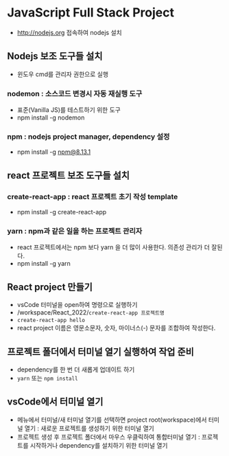 # JavaScript Full Stack Project
* http://nodejs.org 접속하여 nodejs 설치

## Nodejs 보조 도구들 설치
* 윈도우 cmd를 관리자 권한으로 실행

### nodemon : 소스코드 변경시 자동 재실행 도구
* 표준(Vanilla JS)를 테스트하기 위한 도구
* npm install -g nodemon

### npm : nodejs project manager, dependency 설정
* npm install -g npm@8.13.1

## react 프로젝트 보조 도구들 설치

### create-react-app : react 프로젝트 초기 작성 template
* npm install -g create-react-app

### yarn : npm과 같은 일을 하는 프로젝트 관리자
* react 프로젝트에서는 npm 보다 yarn 을 더 많이 사용한다. 의존성 관리가 더 잘된다.
* npm install -g yarn

## React project 만들기
* vsCode 터미널을 open하여 명령으로 실행하기
* /workspace/React_2022/```create-react-app 프로젝트명```
* ```create-react-app hello```
* react project 이름은 영문소문자, 숫자, 마이너스(-) 문자를 조합하여 작성한다.

## 프로젝트 폴더에서 터미널 열기 실행하여 작업 준비
* dependency를 한 번 더 새롭게 업데이트 하기
* ```yarn``` 또는 ```npm install```

## vsCode에서 터미널 열기
* 메뉴에서 터미널/새 터미널 열기를 선택하면 project root(workspace)에서 터미널 열기 : 새로운 프로젝트를 생성하기 위한 터미널 열기
* 프로젝트 생성 후 프로젝트 폴더에서 마우스 우클릭하여 통합터미널 열기 : 프로젝트를 시작하거나 dependency를 설치하기 위한 터미널 열기